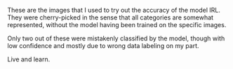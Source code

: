 These are the images that I used to try out the accuracy of the model IRL. They were cherry-picked in the sense that all categories are somewhat represented, without the model having been trained on the specific images.

Only two out of these were mistakenly classified by the model, though with low confidence and mostly due to wrong data labeling on my part. 

Live and learn.
